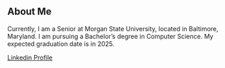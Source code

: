 ## About Me
Currently, I am a Senior at Morgan State University, located in Baltimore, Maryland. I am pursuing a Bachelor’s degree in Computer Science. My expected graduation date is in 2025.

[Linkedin Profile](https://www.linkedin.com/in/michael-adeleke-4a1228217/)

